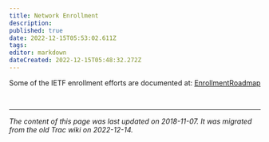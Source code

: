 ```yaml
---
title: Network Enrollment
description: 
published: true
date: 2022-12-15T05:53:02.611Z
tags: 
editor: markdown
dateCreated: 2022-12-15T05:48:32.272Z
---
```


Some of the IETF enrollment efforts are documented at: [EnrollmentRoadmap](/group/int/EnrollmentRoadmap) 

&nbsp;
&nbsp;
&nbsp;

---

*The content of this page was last updated on 2018-11-07. It was migrated from the old Trac wiki on 2022-12-14.*